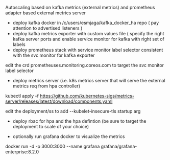 Autoscaling based on kafka metrics (external metrics) and prometheus adapter based external metrics server

* deploy kafka docker in /c/users/esmjaga/kafka_docker_ha repo ( pay attention to advertised listeners )
* deploy kafka metrics exporter with custom values file ( specify the right kafka server ports and enable service monitor for kafka with right set of labels
* deploy prometheus stack with service monitor label selector consistent with the svc monitor for kafka exporter

edit the crd prometheuses.monitoring.coreos.com to target the svc monitor label selector 

* deploy metrics server (i.e. k8s metrics server that will serve the external metrics req from hpa controller) 

kubectl apply -f https://github.com/kubernetes-sigs/metrics-server/releases/latest/download/components.yaml

edit the deployment/ss to add --kubelet-insecure-tls startup arg

* deploy rbac for hpa and the hpa defintion (be sure to target the deployment to scale of your choice) 

* optionally run grafana docker to visualize the metrics 

docker run -d -p 3000:3000 --name grafana grafana/grafana-enterprise:8.2.0
